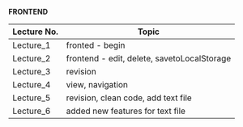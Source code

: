 __FRONTEND__

Lecture No.   | Topic
------------- | -------------
Lecture_1     | fronted - begin
Lecture_2     | frontend - edit, delete, savetoLocalStorage
Lecture_3     | revision
Lecture_4     | view, navigation
Lecture_5     | revision, clean code, add text file
Lecture_6     | added new features for text file